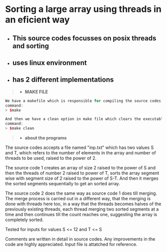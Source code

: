 # **Sorting a large array using threads in an eficient way**

* ## **This source codes focusses on posix threads and sorting**
  
* ## **uses linux environment**
  
* ## **has 2 different implementations**

>* **MAKE FILE**

```cpp
We have a makefile which is responsible for compiling the source codes and producing the executables named model1 and model2.
command:
> $make

And then we have a clean option in make file which clears the executables and removes the output file.
command:
> $make clean

```

>* **about the programs**

The source codes accepts a file named "inp.txt" which has two values S and T, which refers to the number of elements in the array and number of threads to be used, raised to the power of 2.

The source code 1 creates an array of size 2 raised to the power of S and then the threads of number 2 raised to power of T, sorts the array segment wise with segment size of 2 raised to the power of S-T. And then it merges the sorted segments sequentially to get an sorted array.

The source code 2 does the same way as source code 1 does till merging. The merge process is carried out in a different way, that the merging is done with threads here too, in a way that the threads becomes halves of the previously existing threads, each thread merging two sorted segments at a time and then continues till the count reaches one, suggesting the array is completely sorted.

Tested for inputs for values S <= 12 and T <= S

Comments are written in detail in source codes.
Any improvements in the code are highly appreciated.
Input file is attatched for reference.
